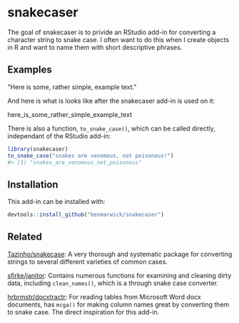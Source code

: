 <!-- README.md is generated from README.Rmd. Please edit that file -->
snakecaser
==========

The goal of snakecaser is to privide an RStudio add-in for converting a character string to snake case. I often want to do this when I create objects in R and want to name them with short descriptive phrases.

Examples
--------

"Here is some, rather simple, example text."

And here is what is looks like after the snakecaser add-in is used on it:

here\_is\_some\_rather\_simple\_example\_text

There is also a function, `to_snake_case()`, which can be called directly, independant of the RStudio add-in:

``` r
library(snakecaser)
to_snake_case("snakes are venomous, not poisonous!")
#> [1] "snakes_are_venomous_not_poisonous"
```

Installation
------------

This add-in can be installed with:

``` r
devtools::install_github("benmarwick/snakecaser")
```

Related
-------

[Tazinho/snakecase](https://github.com/Tazinho/snakecase): A very thorough and systematic package for converting strings to several different varieties of common cases.

[sfirke/janitor](https://github.com/sfirke/janitor): Contains numerous functions for examining and cleaning dirty data, including `clean_names()`, which is a through snake case converter.

[hrbrmstr/docxtractr](https://github.com/hrbrmstr/docxtractr/issues/7): For reading tables from Microsoft Word docx documents, has `mcga()` for making column names great by converting them to snake case. The direct inspiration for this add-in.
